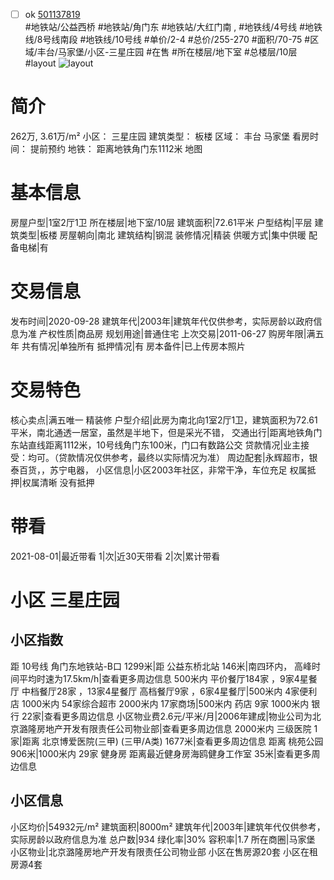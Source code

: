 - [ ] ok [501137819](https://bj.5i5j.com/ershoufang/501137819.html)  
 #地铁站/公益西桥 #地铁站/角门东 #地铁站/大红门南 ,  #地铁线/4号线 #地铁线/8号线南段 #地铁线/10号线
#单价/2-4 #总价/255-270 #面积/70-75   #区域/丰台/马家堡/小区-三星庄园 #在售 #所在楼层/地下室 #总楼层/10层 #layout 
![layout](http://image2a.5i5j.com/bdir/layout/b7acd6b71e594882945bca8ddc14caf8.jpg_P5.jpg) 
# 简介 
 262万,  3.61万/m² 
小区： 三星庄园
建筑类型： 板楼
区域： 丰台 马家堡
看房时间： 提前预约
地铁： 距离地铁角门东1112米 地图
# 基本信息 
 房屋户型|1室2厅1卫
所在楼层|地下室/10层
建筑面积|72.61平米
户型结构|平层
建筑类型|板楼
房屋朝向|南北
建筑结构|钢混
装修情况|精装
供暖方式|集中供暖
配备电梯|有
# 交易信息 
 发布时间|2020-09-28
建筑年代|2003年|建筑年代仅供参考，实际房龄以政府信息为准
产权性质|商品房
规划用途|普通住宅
上次交易|2011-06-27
购房年限|满五年
共有情况|单独所有
抵押情况|有
房本备件|已上传房本照片
# 交易特色 
 核心卖点|满五唯一 精装修
户型介绍|此房为南北向1室2厅1卫，建筑面积为72.61平米，南北通透一居室，虽然是半地下，但是采光不错，
交通出行|距离地铁角门东站直线距离1112米，10号线角门东100米，门口有数路公交
贷款情况|业主接受：均可。（贷款情况仅供参考，最终以实际情况为准）
周边配套|永辉超市，银泰百货，，苏宁电器，
小区信息|小区2003年社区，非常干净，车位充足
权属抵押|权属清晰 没有抵押
# 带看 
 2021-08-01|最近带看	 1|次|近30天带看	 2|次|累计带看
# 小区 三星庄园
## 小区指数 
 距 10号线 角门东地铁站-B口 1299米|距 公益东桥北站 146米|南四环内， 高峰时间平均时速为17.5km/h|查看更多周边信息
500米内 平价餐厅184家 ，9家4星餐厅
中档餐厅28家 ，13家4星餐厅
高档餐厅9家 ，6家4星餐厅|500米内 4家便利店
1000米内 54家综合超市
2000米内 17家商场|500米内 药店 9家
1000米内 银行 22家|查看更多周边信息
小区物业费2.6元/平米/月|2006年建成|物业公司为北京潞隆房地产开发有限责任公司物业部|查看更多周边信息
2000米内 三级医院 1家|距离 北京博爱医院(三甲) (三甲/A类) 1677米|查看更多周边信息
距离 桃苑公园 906米|1000米内 29家 健身房
距离最近健身房海鸥健身工作室 35米|查看更多周边信息
## 小区信息 
 小区均价|54932元/m²
建筑面积|8000m²
建筑年代|2003年|建筑年代仅供参考，实际房龄以政府信息为准
总户数|934
绿化率|30%
容积率|1.7
所在商圈|马家堡
小区物业|北京潞隆房地产开发有限责任公司物业部
小区在售房源20套
小区在租房源4套
